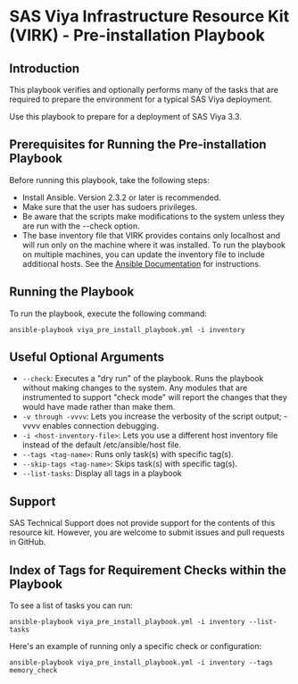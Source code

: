# SAS Viya Infrastructure Resource Kit (VIRK) - Pre-installation Playbook

## Introduction
This playbook verifies and optionally performs many of the tasks that are required to prepare the environment for a typical SAS Viya deployment.

Use this playbook to prepare for a deployment of SAS Viya 3.3.

## Prerequisites for Running the Pre-installation Playbook
Before running this playbook, take the following steps:
* Install Ansible. Version 2.3.2 or later is recommended.
* Make sure that the user has sudoers privileges.
* Be aware that the scripts make modifications to the system unless they are run with the --check option.
* The base inventory file that VIRK provides contains only localhost and will run only on the machine where it was installed. To run the playbook on multiple machines, you can update the inventory file to include additional hosts. See the [Ansible Documentation](http://docs.ansible.com/ansible/latest/intro_inventory.html) for instructions.

## Running the Playbook
To run the playbook, execute the following command:
  ```
  ansible-playbook viya_pre_install_playbook.yml -i inventory
  ```

## Useful Optional Arguments
* ```--check```: Executes a "dry run" of the playbook. Runs the playbook without making changes to the system. Any modules that are instrumented to support "check mode"  will report the changes that they would have made rather than make them.
* ```-v through -vvvv```: Lets you increase the verbosity of the script output; -vvvv enables connection debugging.
* ```-i <host-inventory-file>```: Lets you use a different host inventory file instead of the default /etc/ansible/host file.
* ```--tags <tag-name>```: Runs only task(s) with specific tag(s).
* ```--skip-tags <tag-name>```: Skips task(s) with specific tag(s).
* ```--list-tasks```: Display all tags in a playbook

## Support
SAS Technical Support does not provide support for the contents of this resource kit. However, you are welcome to submit issues and pull requests in GitHub.

## Index of Tags for Requirement Checks within the Playbook
To see a list of tasks you can run:
  ```
  ansible-playbook viya_pre_install_playbook.yml -i inventory --list-tasks
  ```
Here's an example of running only a specific check or configuration:
  ```
  ansible-playbook viya_pre_install_playbook.yml -i inventory --tags memory_check
  ```
